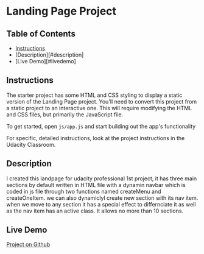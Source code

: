 # Landing Page Project

## Table of Contents

- [Instructions](#instructions)
- [Description][#description]
- [Live Demo][#livedemo]

## Instructions

The starter project has some HTML and CSS styling to display a static version of the Landing Page project. You'll need to convert this project from a static project to an interactive one. This will require modifying the HTML and CSS files, but primarily the JavaScript file.

To get started, open `js/app.js` and start building out the app's functionality

For specific, detailed instructions, look at the project instructions in the Udacity Classroom.

## Description

I created this landpage for udacity professional 1st project, it has three main sections by default written in HTML file with a dynamin navbar which is coded in js file through two functions named createMenu and createOneItem.
we can also dynamiclyl create new section with its nav item.
when we move to any section it has a special effect to differnciate it as well as the nav item has an active class.
It allows no more than 10 sections.

## Live Demo

[Project on Github]()
